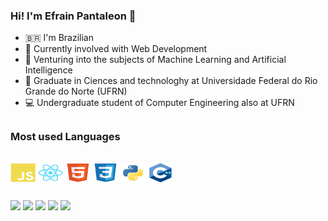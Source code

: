 ### Hi! I'm Efrain Pantaleon 👋
- 🇧🇷 I'm Brazilian
- 🌱 Currently involved with Web Development 
- 🤖 Venturing into the subjects of Machine Learning and Artificial Intelligence
- 🏫 Graduate in Ciences and technologhy at Universidade Federal do Rio Grande do Norte (UFRN)
- 💻 Undergraduate student of Computer Engineering also at UFRN
 ##

### **Most used Languages**
<div style="display: inline_block"><br>
  <img align="center" alt="Js" height="30" width="40" src="https://raw.githubusercontent.com/devicons/devicon/master/icons/javascript/javascript-plain.svg">
  <img align="center" alt="React" height="30" width="40" src="https://raw.githubusercontent.com/devicons/devicon/master/icons/react/react-original.svg">
  <img align="center" alt="HTML" height="30" width="40" src="https://raw.githubusercontent.com/devicons/devicon/master/icons/html5/html5-original.svg">
  <img align="center" alt="CSS" height="30" width="40" src="https://raw.githubusercontent.com/devicons/devicon/master/icons/css3/css3-original.svg">
  <img align="center" alt="Python" height="30" width="40" src="https://raw.githubusercontent.com/devicons/devicon/master/icons/python/python-original.svg">
  <img align="center" alt="Cplusplus" height="30" width="40" src="https://github.com/devicons/devicon/blob/master/icons/cplusplus/cplusplus-original.svg">
</div>
  
 ##
  
 <div> 
  <a href="https://www.youtube.com/channel/UC1HtbQHeKKExLlir6nVB2_A" target="_blank"><img src="https://img.shields.io/badge/YouTube-FF0000?style=for-the-badge&logo=youtube&logoColor=white" target="_blank"></a>
  <a href="https://instagram.com/efrainmpp" target="_blank"><img src="https://img.shields.io/badge/-Instagram-%23E4405F?style=for-the-badge&logo=instagram&logoColor=white" target="_blank"></a>
 	<a href="https://www.twitch.tv/efrainmpp" target="_blank"><img src="https://img.shields.io/badge/Twitch-9146FF?style=for-the-badge&logo=twitch&logoColor=white" target="_blank"></a>
 <a href="https://discord.gg/uxkgtajwBT" target="_blank"><img src="https://img.shields.io/badge/Discord-7289DA?style=for-the-badge&logo=discord&logoColor=white" target="_blank"></a> 
  <a href = ""><img src="https://img.shields.io/badge/-Gmail-%23333?style=for-the-badge&logo=gmail&logoColor=white" target="_blank"></a>
 
</div>

